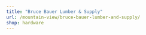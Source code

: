 ```yaml
---
title: "Bruce Bauer Lumber & Supply"
url: /mountain-view/bruce-bauer-lumber-and-supply/
shop: hardware
---
```

